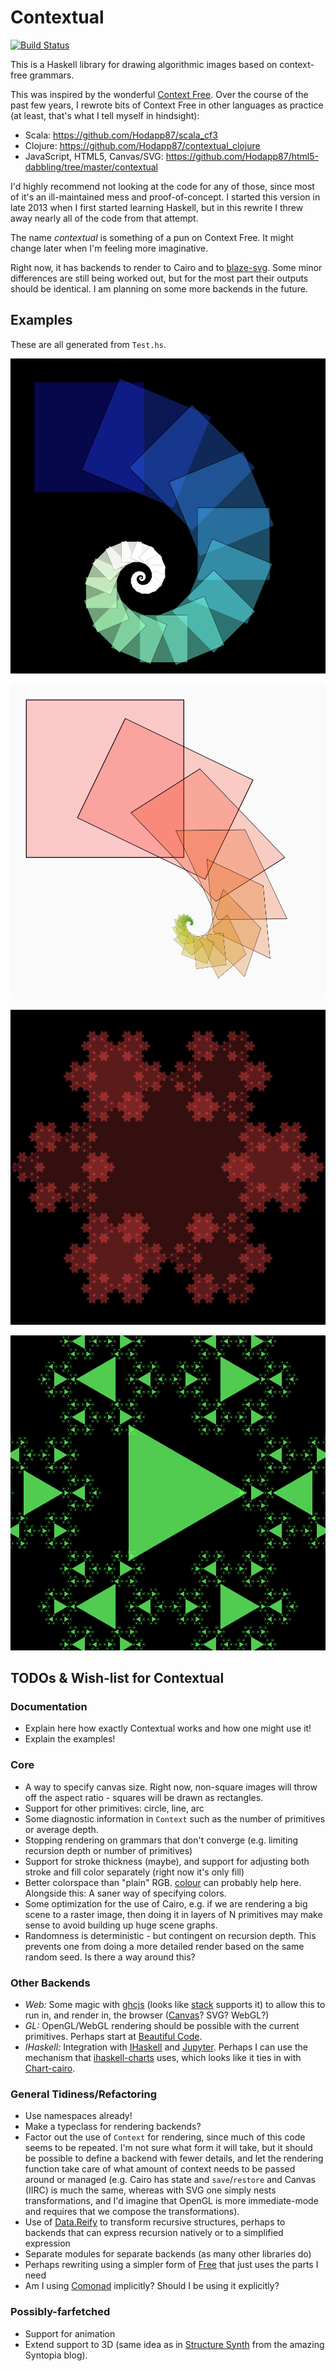 # Contextual

[![Build Status](https://travis-ci.org/Hodapp87/contextual.svg?branch=master)](https://travis-ci.org/Hodapp87/contextual)

This is a Haskell library for drawing algorithmic images based on
context-free grammars.

This was inspired by the wonderful
[Context Free](http://www.contextfreeart.org/).  Over the course of
the past few years, I rewrote bits of Context Free in other languages
as practice (at least, that's what I tell myself in hindsight):

* Scala: https://github.com/Hodapp87/scala_cf3
* Clojure: https://github.com/Hodapp87/contextual_clojure
* JavaScript, HTML5, Canvas/SVG:
  https://github.com/Hodapp87/html5-dabbling/tree/master/contextual

I'd highly recommend not looking at the code for any of those, since
most of it's an ill-maintained mess and proof-of-concept.  I started
this version in late 2013 when I first started learning Haskell, but
in this rewrite I threw away nearly all of the code from that attempt.

The name *contextual* is something of a pun on Context Free.  It might
change later when I'm feeling more imaginative.

Right now, it has backends to render to Cairo and to
[blaze-svg](https://hackage.haskell.org/package/blaze-svg).  Some
minor differences are still being worked out, but for the most part
their outputs should be identical.  I am planning on some more
backends in the future.

## Examples

These are all generated from `Test.hs`.

![HSL spiral](testHSL.png)

![HSL spiral](testHSL2.png)

![Sierpinski (ish)](sierpinski.png)

![Not Sierpinski](notSierpinski.png)

## TODOs & Wish-list for Contextual

### Documentation

* Explain here how exactly Contextual works and how one might use it!
* Explain the examples!

### Core

* A way to specify canvas size.  Right now, non-square images will
throw off the aspect ratio - squares will be drawn as rectangles.
* Support for other primitives: circle, line, arc
* Some diagnostic information in `Context` such as the number of
primitives or average depth.
* Stopping rendering on grammars that don't converge (e.g. limiting
recursion depth or number of primitives)
* Support for stroke thickness (maybe), and support for adjusting both
stroke and fill color separately (right now it's only fill)
* Better colorspace than "plain" RGB.
[colour](https://hackage.haskell.org/package/colour) can probably help
here.  Alongside this: A saner way of specifying colors.
* Some optimization for the use of Cairo, e.g. if we are rendering a
big scene to a raster image, then doing it in layers of N primitives
may make sense to avoid building up huge scene graphs.
* Randomness is deterministic - but contingent on recursion depth.
This prevents one from doing a more detailed render based on the same
random seed.  Is there a way around this?

### Other Backends

* *Web:* Some magic with [ghcjs](https://github.com/ghcjs/ghcjs) (looks like
[stack](http://docs.haskellstack.org/en/stable/ghcjs/) supports it) to
allow this to run in, and render in, the browser
([Canvas](https://github.com/ghcjs/ghcjs-base/tree/master/JavaScript/Web/Canvas)?
SVG? WebGL?)
* *GL:* OpenGL/WebGL rendering should be possible with the current
primitives.  Perhaps start at
[Beautiful Code](http://www.renci.org/wp-content/pub/tutorials/BeautifulCode.pdf).
* *IHaskell:* Integration with [IHaskell](https://github.com/gibiansky/IHaskell)
and [Jupyter](http://jupyter.org/).  Perhaps I can use the mechanism
that
[ihaskell-charts](https://hackage.haskell.org/package/ihaskell-charts)
uses, which looks like it ties in with
[Chart-cairo](https://hackage.haskell.org/package/Chart-cairo).

### General Tidiness/Refactoring

* Use namespaces already!
* Make a typeclass for rendering backends?
* Factor out the use of `Context` for rendering, since much of this
code seems to be repeated.  I'm not sure what form it will take, but
it should be possible to define a backend with fewer details, and let
the rendering function take care of what amount of context needs to be
passed around or managed (e.g. Cairo has state and `save`/`restore`
and Canvas (IIRC) is much the same, whereas with SVG one simply nests
transformations, and I'd imagine that OpenGL is more immediate-mode
and requires that we compose the transformations).
* Use of [Data.Reify](https://hackage.haskell.org/package/data-reify)
to transform recursive structures, perhaps to backends that can
express recursion natively or to a simplified expression
* Separate modules for separate backends (as many other libraries do)
* Perhaps rewriting using a simpler form of
[Free](https://hackage.haskell.org/package/free/docs/Control-Monad-Free.html)
that just uses the parts I need
* Am I using
[Comonad](https://gelisam.blogspot.co.uk/2013/07/comonads-are-neighbourhoods-not-objects.html)
implicitly?  Should I be using it explicitly?

### Possibly-farfetched

* Support for animation
* Extend support to 3D (same idea as in
[Structure Synth](http://blog.hvidtfeldts.net/index.php/category/structure-synth/)
from the amazing Syntopia blog).
